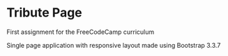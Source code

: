 # Tribute Page

First assignment for the FreeCodeCamp curriculum

Single page application with responsive layout made using Bootstrap 3.3.7
